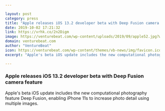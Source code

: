```yaml
---

layout: post
category: press
title: "Apple releases iOS 13.2 developer beta with Deep Fusion camera feature"
date: 2019-10-02 17:21:32
link: https://vrhk.co/2n2Digm
image: https://venturebeat.com/wp-content/uploads/2019/09/apple52.jpg?w=1200&strip=all
domain: venturebeat.com
author: "VentureBeat"
icon: https://venturebeat.com/wp-content/themes/vb-news/img/favicon.ico
excerpt: "Apple's beta iOS update includes the new computational photography feature Deep Fusion, enabling iPhone 11s to increase photo detail using multiple images."

---
```


### Apple releases iOS 13.2 developer beta with Deep Fusion camera feature

Apple's beta iOS update includes the new computational photography feature Deep Fusion, enabling iPhone 11s to increase photo detail using multiple images.